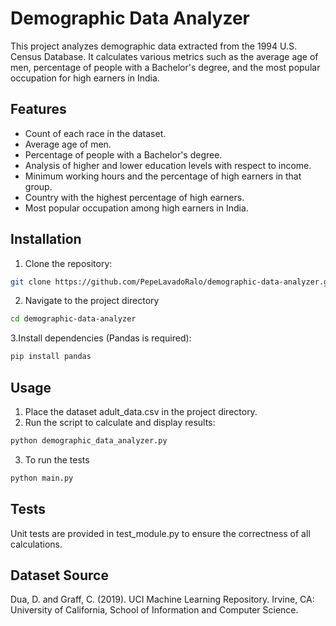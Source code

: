 # Demographic Data Analyzer

This project analyzes demographic data extracted from the 1994 U.S. Census Database. It calculates various metrics such as the average age of men, percentage of people with a Bachelor's degree, and the most popular occupation for high earners in India.

## Features

- Count of each race in the dataset.
- Average age of men.
- Percentage of people with a Bachelor's degree.
- Analysis of higher and lower education levels with respect to income.
- Minimum working hours and the percentage of high earners in that group.
- Country with the highest percentage of high earners.
- Most popular occupation among high earners in India.

## Installation

1. Clone the repository:
```bash
git clone https://github.com/PepeLavadoRalo/demographic-data-analyzer.git
```
2. Navigate to the project directory
```bash
cd demographic-data-analyzer
```
 3.Install dependencies (Pandas is required):
```bash
pip install pandas
```
## Usage
1. Place the dataset adult_data.csv in the project directory.
2. Run the script to calculate and display results:
```bash
python demographic_data_analyzer.py
```
 3. To run the tests
```bash
python main.py
```

## Tests
Unit tests are provided in test_module.py to ensure the correctness of all calculations.

## Dataset Source
Dua, D. and Graff, C. (2019). UCI Machine Learning Repository. Irvine, CA: University of California, School of Information and Computer Science.
